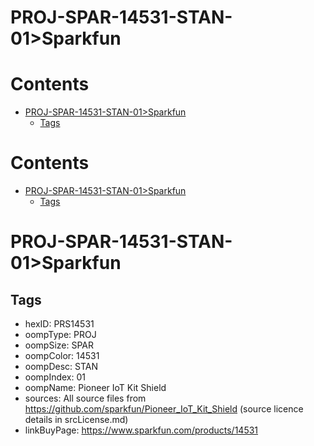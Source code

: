 
PROJ-SPAR-14531-STAN-01>Sparkfun
================================

Contents
========

* [PROJ-SPAR-14531-STAN-01>Sparkfun](#proj-spar-14531-stan-01sparkfun)
	* [Tags](#tags)

Contents
========

* [PROJ-SPAR-14531-STAN-01>Sparkfun](#proj-spar-14531-stan-01sparkfun)
	* [Tags](#tags)

# PROJ-SPAR-14531-STAN-01>Sparkfun

## Tags

- hexID: PRS14531
- oompType: PROJ
- oompSize: SPAR
- oompColor: 14531
- oompDesc: STAN
- oompIndex: 01
- oompName: Pioneer IoT Kit Shield
- sources: All source files from https://github.com/sparkfun/Pioneer_IoT_Kit_Shield (source licence details in srcLicense.md)
- linkBuyPage: https://www.sparkfun.com/products/14531
